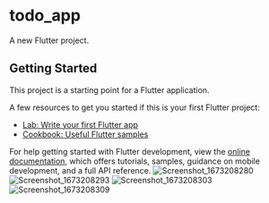 # todo_app

A new Flutter project.

## Getting Started

This project is a starting point for a Flutter application.

A few resources to get you started if this is your first Flutter project:

- [Lab: Write your first Flutter app](https://docs.flutter.dev/get-started/codelab)
- [Cookbook: Useful Flutter samples](https://docs.flutter.dev/cookbook)

For help getting started with Flutter development, view the
[online documentation](https://docs.flutter.dev/), which offers tutorials,
samples, guidance on mobile development, and a full API reference.
![Screenshot_1673208280](https://user-images.githubusercontent.com/62702297/211216586-c1e07f7b-a188-42c1-bf33-a8ff1435f625.png)
![Screenshot_1673208293](https://user-images.githubusercontent.com/62702297/211216588-6d3749dd-b783-4fd1-b44a-b970c213ef40.png)
![Screenshot_1673208303](https://user-images.githubusercontent.com/62702297/211216589-a2b2126b-14c5-4d40-b984-659c5417e9e6.png)
![Screenshot_1673208309](https://user-images.githubusercontent.com/62702297/211216590-2f68b001-bfb8-46cb-8dd8-a1d0cba3f499.png)
